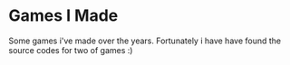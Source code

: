 # Games I Made
 Some games i've made over the years. Fortunately i have have found the source codes for two of games :)
